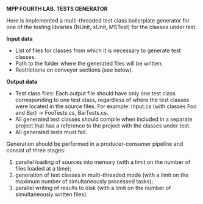 **MPP FOURTH LAB. TESTS GENERATOR**

Here is implemented a multi-threaded test class boilerplate generator for one of the testing libraries (NUnit, xUnit, MSTest) for the classes under test.

**Input data**

* List of files for classes from which it is necessary to generate test classes.
* Path to the folder where the generated files will be written.
* Restrictions on conveyor sections (see below).

**Output data**
* Test class files: Each output file should have only one test class corresponding to one test class, regardless of where the test classes were located in the source files.
For example: Input.cs (with classes Foo and Bar) -> FooTests.cs, BarTests.cs.
* All generated test classes should compile when included in a separate project that has a reference to the project with the classes under test.
* All generated tests must fail.

Generation should be performed in a producer-consumer pipeline and consist of three stages:

1. parallel loading of sources into memory (with a limit on the number of files loaded at a time); 
2. generation of test classes in multi-threaded mode (with a limit on the maximum number of simultaneously processed tasks);
3. parallel writing of results to disk (with a limit on the number of simultaneously written files).
